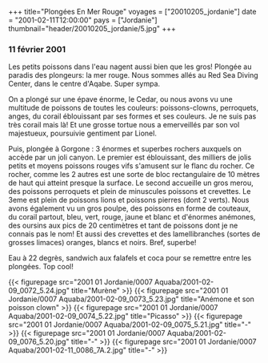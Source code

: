 +++
title="Plongées En Mer Rouge"
voyages = ["20010205_jordanie"]
date = "2001-02-11T12:00:00"
pays = ["Jordanie"]
thumbnail="header/20010205_jordanie/5.jpg"
+++
### 11 février 2001

Les petits poissons dans l'eau nagent aussi bien que les
gros! Plongée au paradis des plongeurs: la mer rouge. Nous
sommes allés au Red Sea Diving Center, dans le centre d'Aqabe.
Super sympa. 

On a plongé sur une épave énorme, le Cedar, ou nous avons
vu une multitude de poissons de toutes les couleurs: poissons-clowns,
perroquets, anges, du corail éblouissant par ses formes et
ses couleurs. Je ne suis pas très corail mais là! Et une grosse
tortue nous a emerveillés par son vol majestueux, poursuivie
gentiment par Lionel. 

Puis, plongée à Gorgone : 3 énormes et superbes rochers auxquels
on accède par un joli canyon. Le premier est éblouissant,
des milliers de jolis petits et moyens poissons rouges vifs
s'amusent sur le flanc du rocher. Ce rocher, comme les 2 autres
est une sorte de bloc rectangulaire de 10 mètres de haut qui
atteint presque la surface. Le second accueille un gros merou,
des poissons perroquets et plein de minuscules poissons et
crevettes. Le 3eme est plein de poissons lions et poissons
pierres (dont 2 verts). Nous avons également vu un gros poulpe,
des poissons en forme de couteaux, du corail partout, bleu,
vert, rouge, jaune et blanc et d'énormes anémones, des oursins
aux pics de 20 centimètres et tant de poissons dont je ne
connais pas le nom! Et aussi des crevettes et des lamellibranches
(sortes de grosses limaces) oranges, blancs et noirs. Bref,
superbe! 

Eau à 22 degrès, sandwich aux falafels et coca pour se remettre
entre les plongées. Top cool! 


<div id="TOTO">{{< figurepage src="2001 01 Jordanie/0007 Aquaba/2001-02-09_0072_5.24.jpg" title="Murène"  >}}
{{< figurepage src="2001 01 Jordanie/0007 Aquaba/2001-02-09_0073_5.23.jpg" title="Anémone et son poisson clown"  >}}
{{< figurepage src="2001 01 Jordanie/0007 Aquaba/2001-02-09_0074_5.22.jpg" title="Picasso"  >}}
{{< figurepage src="2001 01 Jordanie/0007 Aquaba/2001-02-09_0075_5.21.jpg" title="-"  >}}
{{< figurepage src="2001 01 Jordanie/0007 Aquaba/2001-02-09_0076_5.20.jpg" title="-"  >}}
{{< figurepage src="2001 01 Jordanie/0007 Aquaba/2001-02-11_0086_7A.2.jpg" title="-"  >}}
</DIV>

